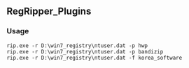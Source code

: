 ## RegRipper_Plugins


### Usage
```
rip.exe -r D:\win7_registry\ntuser.dat -p hwp
rip.exe -r D:\win7_registry\ntuser.dat -p bandizip
rip.exe -r D:\win7_registry\ntuser.dat -f korea_software
```